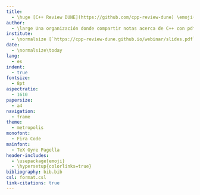 ```yaml
---
title:
  - \huge [C++ Review DUNE](https://github.com/cpp-review-dune) \emoji{laptop}
author:
  - \large Una organización donde compartir notas acerca de C++ con pdfs escritos en \LaTeX.
institute:
  - \normalsize [`https://cpp-review-dune.github.io/webinar/slides.pdf`](https://cpp-review-dune.github.io/webinar/slides.pdf), sesión grabada en [`diode.zone`](https://cpp-review-dune.github.io/introductory-review/videos/zoom/meetings).
date:
  - \normalsize\today
lang:
  - es
indent:
  - true
fontsize:
  - 8pt
aspectratio:
  - 1610
papersize:
  - a4
navigation:
  - frame
theme:
  - metropolis
monofont:
  - Fira Code
mainfont:
  - TeX Gyre Pagella
header-includes:
  - \usepackage{emoji}
  - \hypersetup{colorlinks=true}
bibliography: bib.bib
csl: format.csl
link-citations: true
---
```

